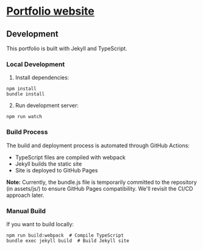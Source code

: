 # [Portfolio website](https://koennie270993.github.io/portfolio/)

## Development

This portfolio is built with Jekyll and TypeScript.

### Local Development

1. Install dependencies:
```
npm install
bundle install
```

2. Run development server:
```
npm run watch
```

### Build Process

The build and deployment process is automated through GitHub Actions:
- TypeScript files are compiled with webpack
- Jekyll builds the static site
- Site is deployed to GitHub Pages

**Note:** Currently, the bundle.js file is temporarily committed to the repository (in assets/js/) to ensure GitHub Pages compatibility. We'll revisit the CI/CD approach later.

### Manual Build

If you want to build locally:
```
npm run build:webpack  # Compile TypeScript
bundle exec jekyll build  # Build Jekyll site
```
